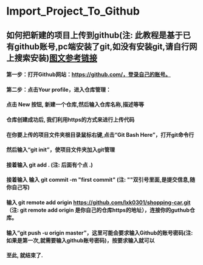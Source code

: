 # Import_Project_To_Github

## 如何把新建的项目上传到github(注: 此教程是基于已有github账号,pc端安装了git,如没有安装git,请自行网上搜索安装)[图文参考链接](https://www.cnblogs.com/shenchanghui/p/7184101.html)

#### 第一步：打开Github网站：https://github.com/，登录自己的账号。

#### 第二步：点击Your profile，进入仓库管理：

#### 点击 New 按钮,  新建一个仓库,然后输入仓库名称,描述等等

#### 仓库创建成功后, 我们利用https的方式来进行上传代码

#### 在你要上传的项目文件夹根目录鼠标右键,点击“Git Bash Here”，打开git命令行

#### 然后输入“git init”，使项目文件夹加入git管理

#### 接着输入 git add .   (注: 后面有个点 .)

#### 接着输入 输入  git commit -m "first commit"  (注: ""双引号里面,是提交信息,随你自己写)

#### 输入   git remote add origin  https://github.com/lxk0301/shopping-car.git （注: git remote add origin 是你自己的仓库https的地址），连接你的guthub仓库。

#### 输入“git push -u origin master”，这里可能会要求输入Github的账号密码(注: 如果是第一次,就需要输入github账号密码)，按要求输入就可以

#### 至此, 就结束了.

